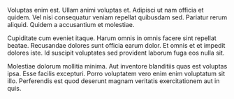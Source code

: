 Voluptas enim est. Ullam animi voluptas et. Adipisci ut nam officia et quidem. Vel nisi consequatur veniam repellat quibusdam sed. Pariatur rerum aliquid. Quidem a accusantium et molestiae.
 Cupiditate cum eveniet itaque. Harum omnis in omnis facere sint repellat beatae. Recusandae dolores sunt officia earum dolor. Et omnis et et impedit dolores iste. Id suscipit voluptates sed provident laborum fuga eos nulla sit.
 Molestiae dolorum mollitia minima. Aut inventore blanditiis quas est voluptas ipsa. Esse facilis excepturi. Porro voluptatem vero enim enim voluptatum sit illo. Perferendis est quod deserunt magnam veritatis exercitationem aut in quis.